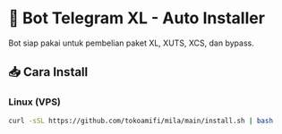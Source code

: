 # 🤖 Bot Telegram XL - Auto Installer

Bot siap pakai untuk pembelian paket XL, XUTS, XCS, dan bypass.

## 📥 Cara Install

### Linux (VPS)
```bash
curl -sSL https://github.com/tokoamifi/mila/main/install.sh | bash
